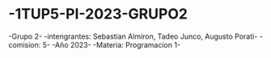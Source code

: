 # -1TUP5-PI-2023-GRUPO2
-Grupo 2-  -intengrantes: Sebastian Almiron, Tadeo Junco, Augusto Porati- -comision: 5- -Año 2023- -Materia: Programacion 1-
